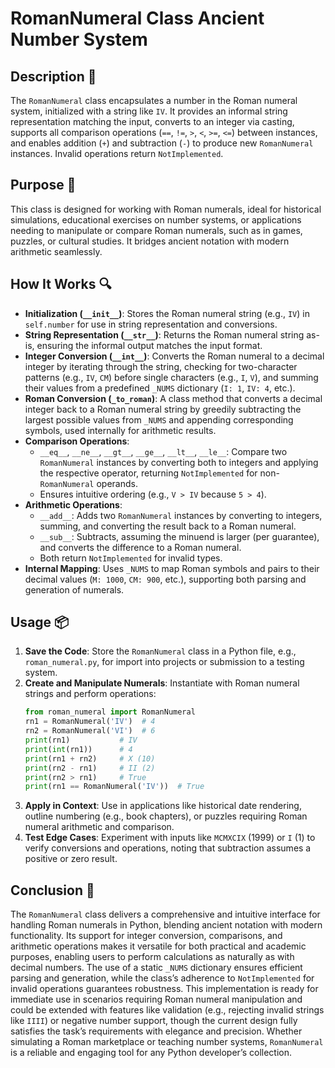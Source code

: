 # RomanNumeral Class Ancient Number System

## Description 📝

The `RomanNumeral` class encapsulates a number in the Roman numeral system, initialized with a string like `IV`.
It provides an informal string representation matching the input, converts to an integer via casting, supports all comparison operations (`==`, `!=`, `>`, `<`, `>=`, `<=`) between instances, and enables addition (`+`) and subtraction (`-`) to produce new `RomanNumeral` instances.
Invalid operations return `NotImplemented`.

## Purpose 🎯

This class is designed for working with Roman numerals, ideal for historical simulations, educational exercises on number systems, or applications needing to manipulate or compare Roman numerals, such as in games, puzzles, or cultural studies.
It bridges ancient notation with modern arithmetic seamlessly.

## How It Works 🔍

-   **Initialization (`__init__`)**: Stores the Roman numeral string (e.g., `IV`) in `self.number` for use in string representation and conversions.
-   **String Representation (`__str__`)**: Returns the Roman numeral string as-is, ensuring the informal output matches the input format.
-   **Integer Conversion (`__int__`)**: Converts the Roman numeral to a decimal integer by iterating through the string, checking for two-character patterns (e.g., `IV`, `CM`) before single characters (e.g., `I`, `V`), and summing their values from a predefined `_NUMS` dictionary (`I: 1`, `IV: 4`, etc.).
-   **Roman Conversion (`_to_roman`)**: A class method that converts a decimal integer back to a Roman numeral string by greedily subtracting the largest possible values from `_NUMS` and appending corresponding symbols, used internally for arithmetic results.
-   **Comparison Operations**:
    -   `__eq__`, `__ne__`, `__gt__`, `__ge__`, `__lt__`, `__le__`: Compare two `RomanNumeral` instances by converting both to integers and applying the respective operator, returning `NotImplemented` for non-`RomanNumeral` operands.
    -   Ensures intuitive ordering (e.g., `V > IV` because `5 > 4`).
-   **Arithmetic Operations**:
    -   `__add__`: Adds two `RomanNumeral` instances by converting to integers, summing, and converting the result back to a Roman numeral.
    -   `__sub__`: Subtracts, assuming the minuend is larger (per guarantee), and converts the difference to a Roman numeral.
    -   Both return `NotImplemented` for invalid types.
-   **Internal Mapping**: Uses `_NUMS` to map Roman symbols and pairs to their decimal values (`M: 1000`, `CM: 900`, etc.), supporting both parsing and generation of numerals.

## Usage 📦

1. **Save the Code**: Store the `RomanNumeral` class in a Python file, e.g., `roman_numeral.py`, for import into projects or submission to a testing system.
2. **Create and Manipulate Numerals**: Instantiate with Roman numeral strings and perform operations:
    ```python
    from roman_numeral import RomanNumeral
    rn1 = RomanNumeral('IV')  # 4
    rn2 = RomanNumeral('VI')  # 6
    print(rn1)           # IV
    print(int(rn1))      # 4
    print(rn1 + rn2)     # X (10)
    print(rn2 - rn1)     # II (2)
    print(rn2 > rn1)     # True
    print(rn1 == RomanNumeral('IV'))  # True
    ```
3. **Apply in Context**: Use in applications like historical date rendering, outline numbering (e.g., book chapters), or puzzles requiring Roman numeral arithmetic and comparison.
4. **Test Edge Cases**: Experiment with inputs like `MCMXCIX` (1999) or `I` (1) to verify conversions and operations, noting that subtraction assumes a positive or zero result.

## Conclusion 🚀

The `RomanNumeral` class delivers a comprehensive and intuitive interface for handling Roman numerals in Python, blending ancient notation with modern functionality.
Its support for integer conversion, comparisons, and arithmetic operations makes it versatile for both practical and academic purposes, enabling users to perform calculations as naturally as with decimal numbers.
The use of a static `_NUMS` dictionary ensures efficient parsing and generation, while the class’s adherence to `NotImplemented` for invalid operations guarantees robustness.
This implementation is ready for immediate use in scenarios requiring Roman numeral manipulation and could be extended with features like validation (e.g., rejecting invalid strings like `IIII`) or negative number support, though the current design fully satisfies the task’s requirements with elegance and precision.
Whether simulating a Roman marketplace or teaching number systems, `RomanNumeral` is a reliable and engaging tool for any Python developer’s collection.
